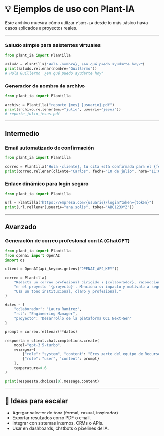 
# 💡 Ejemplos de uso con Plant-IA

Este archivo muestra cómo utilizar `Plant-IA` desde lo más básico hasta casos aplicados a proyectos reales.

---

### Saludo simple para asistentes virtuales
```python
from plant_ia import Plantilla

saludo = Plantilla("Hola {nombre}, ¿en qué puedo ayudarte hoy?")
print(saludo.rellenar(nombre="Guillermo"))
# Hola Guillermo, ¿en qué puedo ayudarte hoy?
```

### Generador de nombre de archivo
```python
from plant_ia import Plantilla

archivo = Plantilla("reporte_{mes}_{usuario}.pdf")
print(archivo.rellenar(mes="julio", usuario="jesus"))
# reporte_julio_jesus.pdf
```

---

##  Intermedio

### Email automatizado de confirmación
```python
from plant_ia import Plantilla

correo = Plantilla("Hola {cliente}, tu cita está confirmada para el {fecha} a las {hora}.")
print(correo.rellenar(cliente="Carlos", fecha="10 de julio", hora="11:00 AM"))
```

### Enlace dinámico para login seguro
```python
from plant_ia import Plantilla

url = Plantilla("https://empresa.com/{usuario}/login?token={token}")
print(url.rellenar(usuario="ana.solis", token="ABC123XYZ"))
```

---

## Avanzado

### Generación de correo profesional con IA (ChatGPT)
```python
from plant_ia import Plantilla
from openai import OpenAI
import os

client = OpenAI(api_key=os.getenv("OPENAI_API_KEY"))

correo = Plantilla(
    "Redacta un correo profesional dirigido a {colaborador}, reconociendo su desempeño como {rol} "
    "en el proyecto '{proyecto}'. Menciona su impacto y motívalo a seguir contribuyendo. "
    "Usa un tono institucional, claro y profesional."
)

datos = {
    "colaborador": "Laura Ramírez",
    "rol": "Engineering Manager",
    "proyecto": "Desarrollo de la plataforma OCI Next-Gen"
}

prompt = correo.rellenar(**datos)

respuesta = client.chat.completions.create(
    model="gpt-3.5-turbo",
    messages=[
        {"role": "system", "content": "Eres parte del equipo de Recursos Humanos de Oracle."},
        {"role": "user", "content": prompt}
    ],
    temperature=0.6
)

print(respuesta.choices[0].message.content)
```

---


## 🧪 Ideas para escalar

- Agregar selector de tono (formal, casual, inspirador).
- Exportar resultados como PDF o email.
- Integrar con sistemas internos, CRMs o APIs.
- Usar en dashboards, chatbots o pipelines de IA.
